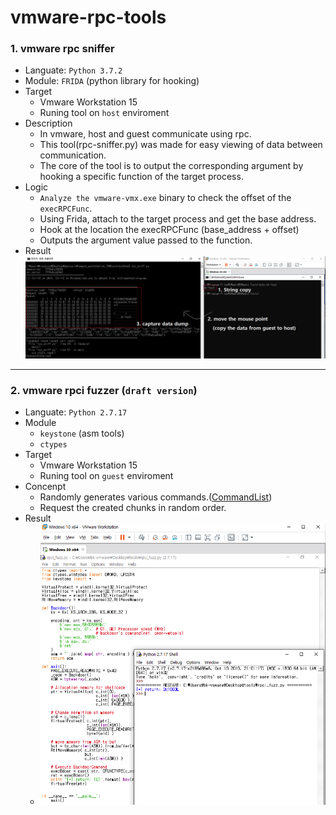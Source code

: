 # vmware-rpc-tools
### 1. vmware rpc sniffer
 - Languate: `Python 3.7.2`
 - Module: `FRIDA` (python library for hooking)
 - Target
   - Vmware Workstation 15
   - Runing tool on `host` enviroment
 - Description
   - In vmware, host and guest communicate using rpc.
   - This tool(rpc-sniffer.py) was made for easy viewing of data between communication.
   - The core of the tool is to output the corresponding argument by hooking a specific function of the target process.
 - Logic
   - `Analyze the vmware-vmx.exe` binary to check the offset of the `execRPCFunc`.
   - Using Frida, attach to the target process and get the base address.
   - Hook at the location the execRPCFunc (base_address + offset)
   - Outputs the argument value passed to the function.
 - Result
   ![Result Sniff](https://github.com/blackcon/vmware-rpc-tools/blob/main/images/1.%20result%20sniff.png?raw=true)

---
### 2. vmware rpci fuzzer (`draft version`)
 - Languate: `Python 2.7.17`
 - Module
   - `keystone` (asm tools)
   - `ctypes`
 - Target
   - Vmware Workstation 15
   - Runing tool on `guest` enviroment
 - Concenpt
   - Randomly generates various commands.([CommandList](https://github.com/vmware/open-vm-tools/blob/master/open-vm-tools/lib/include/backdoor_def.h))
   - Request the created chunks in random order.
 - Result
   - ![Result Backdoor](https://github.com/blackcon/vmware-rpc-tools/blob/main/images/2.%20result%20backdoor.png?raw=true)
    

